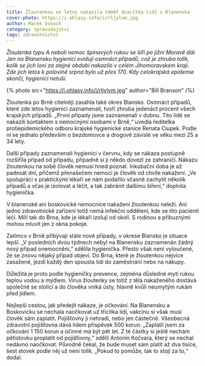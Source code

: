 ```yaml
---
title: Žloutenkou se letos nakazila téměř dvacítka lidí z Blanenska
cover-photo: https://i.ohlasy.info/i/rljylvm.jpg
author: Marek Osouch
category: zpravodajství
tags: zdravotnictví
---
```


*Žloutenka typu A neboli nemoc špinavých rukou se šíří po jižní Moravě dál. Jen na Blanensku hygienici evidují osmnáct případů, což je zhruba tolik, kolik se jich loni za stejné období nakazilo v celém Jihomoravském kraji. Zde jich letos k polovině srpna bylo už přes 170. Kdy celokrajská epidemie skončí, hygienici netuší.*

{% photo src="https://i.ohlasy.info/i/rljylvm.jpg" author="Bill Branson" /%}

Žloutenka po Brně citelněji zasáhla také okres Blansko. Osmnáct případů, které zde letos hygienici zaznamenali, tvoří zhruba jedenáct procent všech krajských případů. „První případy jsme zaznamenali v dubnu. Tito lidé se nakazili kontaktem s nemocnými osobami v Brně,“ uvedla ředitelka protiepidemického odboru krajské hygienické stanice Renata Ciupek. Podle ní se jednalo především o bezdomovce a drogově závislé ve věku mezi 25 a 34 lety. 

Další případy zaznamenali hygienici v červnu, kdy se nákaza postupně rozšířila případ od případu, případně si ji někdo dovezl ze zahraničí. Nákazu žloutenkou na sobě člověk nemusí hned poznat. Inkubační doba je až padesát dní, přičemž přenašečem nemoci je člověk od chvíle nakažení. „Ve spolupráci s praktickými lékaři se nám podařilo včasně zachytit několik případů a včas je izolovat a léčit, a tak zabránit dalšímu šíření,“ doplnila hygienička.

V blanenské ani boskovické nemocnice nakažení žloutenkou neleží. Ani jedno zdravotnické zařízení totiž nemá infekční oddělení, kde se tito pacienti léčí. Míří tak do Brna, kde je lékaři izolují od okolí. S rodinou a příbuznými mohou mluvit jen z okna pokoje.

Zatímco v Brně přibývají stále nové případy, v okrese Blansko je situace lepší. „V posledních dvou týdnech nebyl na Blanensku zaznamenán žádný nový případ onemocnění,“ sdělila hygienička. Přesto však není vyloučené, že se znovu nějaký případ objeví. Do Brna, které je žloutenkou nejvíce zasažené, jezdí každý den spousta lidí do zaměstnání nebo na nákupy.

Důležitá je proto podle hygieničky prevence, zejména důsledné mytí rukou teplou vodou a mýdlem. Virus žloutenky se totiž z těla nakaženého dostává společně se stolicí a do člověka vniká ústy, hlavně kvůli neumytým rukám před jídlem.

Nejlepší cestou, jak předejít nákaze, je očkování. Na Blanensku a Boskovicku se nechala naočkovat už třicítka lidí, vakcínu si však musí člověk sám zaplatit. Pojišťovny ji nehradí, nebo jen částečně. Všeobecná zdravotní pojišťovna dává lidem příspěvek 500 korun. „Zaplatil jsem za očkování 1 150 korun a účinné má být pět let. Z té částky si ještě nechám pětistovku proplatit od pojišťovny,“ sdělil Antonín Kočvara, který se nechal nedávno naočkovat. Původně čekal, že bude muset sám platit až dva tisíce, šest stovek podle něj už není tolik. „Pokud to pomůže, tak to stojí za to,“ dodal.
